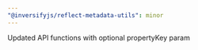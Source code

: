 ```yaml
---
"@inversifyjs/reflect-metadata-utils": minor
---
```


Updated API functions with optional propertyKey param
